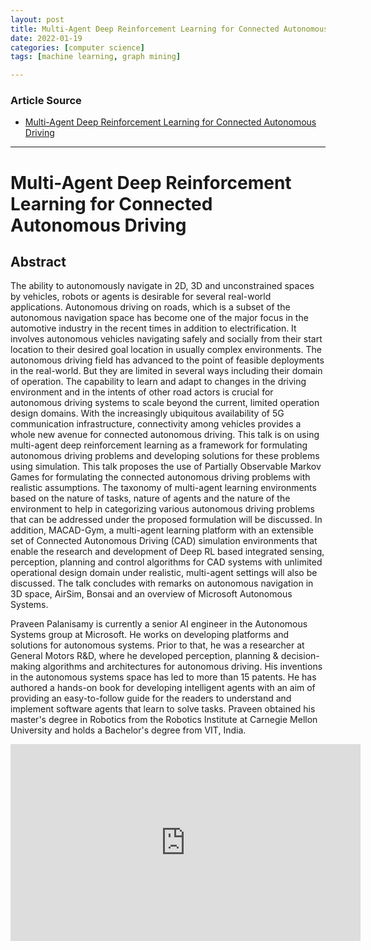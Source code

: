```yaml
---
layout: post
title: Multi-Agent Deep Reinforcement Learning for Connected Autonomous Driving
date: 2022-01-19
categories: [computer science]
tags: [machine learning, graph mining]

---
```


### Article Source

* [Multi-Agent Deep Reinforcement Learning for Connected Autonomous Driving](https://www.youtube.com/watch?v=a3tDo6Aof_k)



---

# Multi-Agent Deep Reinforcement Learning for Connected Autonomous Driving

## Abstract

The ability to autonomously navigate in 2D, 3D and unconstrained spaces by vehicles, robots or agents is desirable for several real-world applications. Autonomous driving on roads, which is a subset of the autonomous navigation space has become one of the major focus in the automotive industry in the recent times in addition to electrification. It involves autonomous vehicles navigating safely and socially from their start location to their desired goal location in usually complex environments. The autonomous driving field has advanced to the point of feasible deployments in the real-world. But they are limited in several ways including their domain of operation. The capability to learn and adapt to changes in the driving environment and in the intents of other road actors is crucial for autonomous driving systems to scale beyond the current, limited operation design domains. With the increasingly ubiquitous availability of 5G communication infrastructure, connectivity among vehicles provides a whole new avenue for connected autonomous driving. This talk is on using multi-agent deep reinforcement learning as a framework for formulating autonomous driving problems and developing solutions for these problems using simulation. This talk proposes the use of Partially Observable Markov Games for formulating the connected autonomous driving problems with realistic assumptions. The taxonomy of multi-agent learning environments based on the nature of tasks, nature of agents and the nature of the environment to help in categorizing various autonomous driving problems that can be addressed under the proposed formulation will be discussed. In addition,  MACAD-Gym, a multi-agent learning platform with an extensible set of Connected Autonomous Driving (CAD) simulation environments that enable the research and development of Deep RL based integrated sensing, perception, planning and control algorithms for CAD systems with unlimited operational design domain under realistic, multi-agent settings will also be discussed. The talk concludes with remarks on autonomous navigation in 3D space, AirSim, Bonsai and an overview of Microsoft Autonomous Systems.


Praveen Palanisamy is currently a senior AI engineer in the Autonomous Systems group at Microsoft. He works on developing platforms and solutions for autonomous systems. Prior to that, he was a researcher at General Motors R&D, where he developed perception, planning & decision-making algorithms and architectures for autonomous driving. His inventions in the autonomous systems space has led to more than 15 patents. He has authored a hands-on book for developing intelligent agents with an aim of providing an easy-to-follow guide for the readers to understand and implement software agents that learn to solve tasks. Praveen obtained his master's degree in Robotics from the Robotics Institute at Carnegie Mellon University and holds a Bachelor's degree from VIT, India.

<iframe width="560" height="315" src="https://www.youtube.com/embed/a3tDo6Aof_k" title="YouTube video player" frameborder="0" allow="accelerometer; autoplay; clipboard-write; encrypted-media; gyroscope; picture-in-picture" allowfullscreen></iframe>
